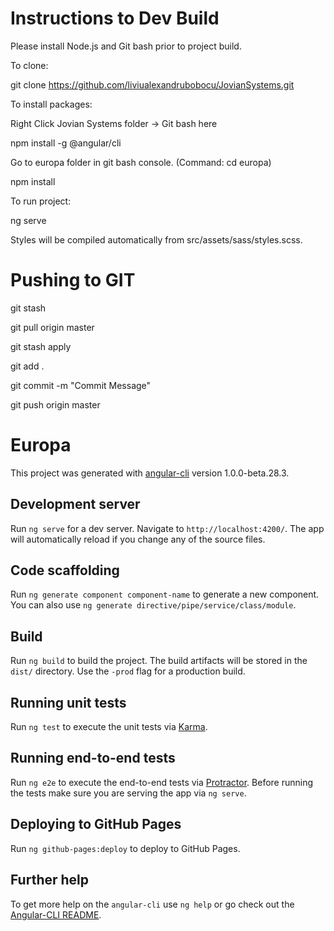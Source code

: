 # Instructions to Dev Build

Please install Node.js and Git bash prior to project build.

To clone:

git clone https://github.com/liviualexandrubobocu/JovianSystems.git

To install packages:

Right Click Jovian Systems folder -> Git bash here

npm install -g @angular/cli

Go to europa folder in git bash console. (Command: cd europa)

npm install

To run project:

ng serve

Styles will be compiled automatically from src/assets/sass/styles.scss.

# Pushing to GIT

git stash

git pull origin master

git stash apply

git add .

git commit -m "Commit Message"

git push origin master

# Europa

This project was generated with [angular-cli](https://github.com/angular/angular-cli) version 1.0.0-beta.28.3.

## Development server
Run `ng serve` for a dev server. Navigate to `http://localhost:4200/`. The app will automatically reload if you change any of the source files.

## Code scaffolding

Run `ng generate component component-name` to generate a new component. You can also use `ng generate directive/pipe/service/class/module`.

## Build

Run `ng build` to build the project. The build artifacts will be stored in the `dist/` directory. Use the `-prod` flag for a production build.

## Running unit tests

Run `ng test` to execute the unit tests via [Karma](https://karma-runner.github.io).

## Running end-to-end tests

Run `ng e2e` to execute the end-to-end tests via [Protractor](http://www.protractortest.org/).
Before running the tests make sure you are serving the app via `ng serve`.

## Deploying to GitHub Pages

Run `ng github-pages:deploy` to deploy to GitHub Pages.

## Further help

To get more help on the `angular-cli` use `ng help` or go check out the [Angular-CLI README](https://github.com/angular/angular-cli/blob/master/README.md).
